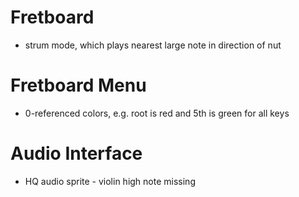 # Fretboard

- strum mode, which plays nearest large note in direction of nut

# Fretboard Menu

- 0-referenced colors, e.g. root is red and 5th is green for all keys

# Audio Interface

- HQ audio sprite - violin high note missing
